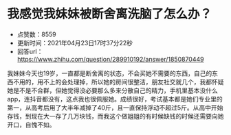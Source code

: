 # 我感觉我妹妹被断舍离洗脑了怎么办？
- 点赞数：8559
- 更新时间：2021年04月23日17时37分22秒
- 回答url：https://www.zhihu.com/question/289910192/answer/1850870449
<body>
 <p data-pid="N2TdCTpI">我妹妹今天也19岁，一直都是断舍离的状态，不会买她不需要的东西，自己的东西不用的，用不上的会处理掉，所以她的房间很整洁，朋友社交就几个，我都怀疑她是不是不合群，但她觉得没必要那么多来分散自己的精力，手机里基本没什么app，连抖音都没有，这点我也很佩服她。成绩很好，考试基本都是她们专业里的第一，从高考后用了大半年减掉了40斤，且一直保持浮动不超过5斤。从高中开始存钱，到现在大一存了几万块钱，而我这个做姐姐的有时候缺钱的时候还需要向她开口，自愧不如。</p>
</body>